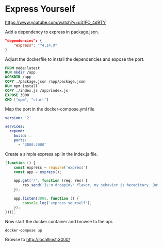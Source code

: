 # Express Yourself

https://www.youtube.com/watch?v=u31FO_4d9TY

Add a dependency to express in package.json.

```json
"dependencies": {
    "express": "^4.14.0"
}
```

Adjust the dockerfile to install the dependencies and expose the port.

```Dockerfile
FROM node:latest
RUN mkdir /app
WORKDIR /app
COPY ./package.json /app/package.json
RUN npm install
COPY ./index.js /app/index.js
EXPOSE 3000
CMD ["npm", "start"]
```

Map the port in the docker-compose.yml file.

```yml
version: '2'

services:
  repend:
    build: .
    ports:
      - "3000:3000" 
```

Create a simple express api in the index.js file.

```js
(function () {
    const express = require('express')
    const app = express();

    app.get('/', function (req, res) {
        res.send('I\'m droppin\' flavor, my behavior is hereditary. But my technique is very necessary.');
    });

    app.listen(3000, function () {
        console.log('express yourself');
    });
})();
```

Now start the docker container and browse to the api.

```shell
docker-compose up
```

Browse to [http://localhost:3000/](http://localhost:3000/)